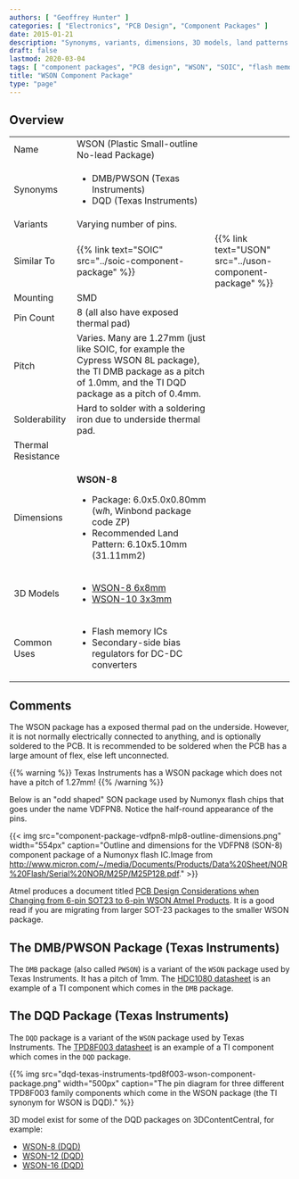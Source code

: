 ```yaml
---
authors: [ "Geoffrey Hunter" ]
categories: [ "Electronics", "PCB Design", "Component Packages" ]
date: 2015-01-21
description: "Synonyms, variants, dimensions, 3D models, land patterns and more info on the WSON component package."
draft: false
lastmod: 2020-03-04
tags: [ "component packages", "PCB design", "WSON", "SOIC", "flash memory", "DQD", "DMB", "PWSON", "SOT-23" ]
title: "WSON Component Package"
type: "page"
---
```


## Overview

<table>
  <tbody>
    <tr>
      <td>Name</td>
      <td>WSON (Plastic Small-outline No-lead Package)</td>
    </tr>
    <tr>
      <td>Synonyms</td>
      <td>
        <ul>
          <li>DMB/PWSON (Texas Instruments)</li>
          <li>DQD (Texas Instruments)</li>
        </ul>
      </td>
    </tr>
    <tr>
      <td>Variants</td>
      <td>Varying number of pins.</td>
    </tr>
    <tr>
      <td>Similar To</td>
      <td>{{% link text="SOIC" src="../soic-component-package" %}}</td>
      <td>{{% link text="USON" src="../uson-component-package" %}}</td>
    </tr>
    <tr>
      <td>Mounting</td>
      <td>SMD</td>
    </tr>
    <tr>
      <td>Pin Count</td>
      <td>8 (all also have exposed thermal pad)</td>
    </tr>
    <tr>
      <td>Pitch</td>
      <td>Varies. Many are 1.27mm (just like SOIC, for example the Cypress WSON 8L package), the TI DMB package as a pitch of 1.0mm, and the TI DQD package as a pitch of 0.4mm.</td>
    </tr>
    <tr>
      <td>Solderability</td>
      <td>Hard to solder with a soldering iron due to underside thermal pad.</td>
    </tr>
    <tr>
      <td>Thermal Resistance</td>
      <td></td>
    </tr>
    <tr>
      <td>Dimensions</td>
      <td>
        <p><strong>WSON-8</strong>  </p>
        <ul>
          <li>Package: 6.0x5.0x0.80mm (w<em>l</em>h, Winbond package code ZP)</li>
          <li>Recommended Land Pattern: 6.10x5.10mm (31.11mm2)</li>
        </ul>
    </td>
    </tr>
    <tr>
      <td>3D Models</td>
      <td>
        <ul>
          <li><a href="https://www.3dcontentcentral.com/download-model.aspx?catalogid=171&id=416428">WSON-8 6x8mm</a></li>
          <li><a href="https://www.3dcontentcentral.com/download-model.aspx?catalogid=171&id=626725">WSON-10 3x3mm</a></li>
        </ul>
      </td>
    </tr>
    <tr>
      <td>Common Uses</td>
      <td>
        <ul>
          <li>Flash memory ICs</li>
          <li>Secondary-side bias regulators for DC-DC converters</li>
        </ul>
      </td>
    </tr>
  </tbody>
</table>

## Comments

The WSON package has a exposed thermal pad on the underside. However, it is not normally electrically connected to anything, and is optionally soldered to the PCB. It is recommended to be soldered when the PCB has a large amount of flex, else left unconnected.

{{% warning %}}
Texas Instruments has a WSON package which does not have a pitch of 1.27mm!
{{% /warning %}}

Below is an "odd shaped" SON package used by Numonyx flash chips that goes under the name VDFPN8. Notice the half-round appearance of the pins.

{{< img src="component-package-vdfpn8-mlp8-outline-dimensions.png" width="554px" caption="Outline and dimensions for the VDFPN8 (SON-8) component package of a Numonyx flash IC.Image from http://www.micron.com/~/media/Documents/Products/Data%20Sheet/NOR%20Flash/Serial%20NOR/M25P/M25P128.pdf."  >}}

Atmel produces a document titled [PCB Design Considerations when Changing from 6-pin SOT23 to 6-pin WSON Atmel Products](http://ww1.microchip.com/downloads/en/AppNotes/QAN0027_6-Pin-SOT23-to-6-Pin-WSON_1_05.pdf). It is a good read if you are migrating from larger SOT-23 packages to the smaller WSON package.

## The DMB/PWSON Package (Texas Instruments)

The `DMB` package (also called `PWSON`) is a variant of the `WSON` package used by Texas Instruments. It has a pitch of 1mm. The [HDC1080 datasheet](http://www.ti.com/lit/ds/symlink/hdc1080.pdf) is an example of a TI component which comes in the `DMB` package.

## The DQD Package (Texas Instruments)

The `DQD` package is a variant of the `WSON` package used by Texas Instruments. The [TPD8F003 datasheet](http://www.ti.com/lit/ds/symlink/tpd8f003.pdf) is an example of a TI component which comes in the `DQD` package.

{{% img src="dqd-texas-instruments-tpd8f003-wson-component-package.png" width="500px" caption="The pin diagram for three different TPD8F003 family components which come in the WSON package (the TI synonym for WSON is DQD)." %}}

3D model exist for some of the DQD packages on 3DContentCentral, for example:

* [WSON-8 (DQD)](https://www.3dcontentcentral.com/download-model.aspx?catalogid=171&id=1025764)
* [WSON-12 (DQD)](https://www.3dcontentcentral.com/download-model.aspx?catalogid=171&id=1025763)
* [WSON-16 (DQD)](https://www.3dcontentcentral.com/download-model.aspx?catalogid=171&id=1025762)
 